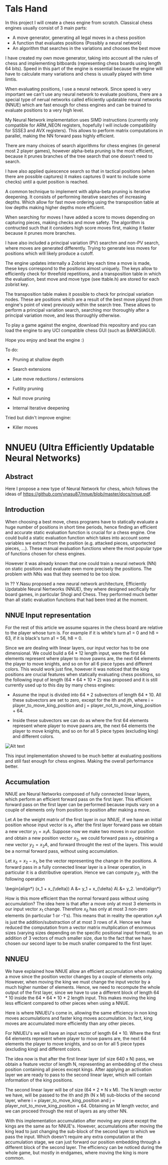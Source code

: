 # Tals Hand

In this project I will create a chess engine from scratch. Classical chess engines usually consist of 3 main parts:

* A move generator, generating all legal moves in a chess position
* A function that evaluates positions (Possibly a neural network)
* An algorithm that searches in the variations and chooses the best move

I have created my own move generator, taking into account all the rules of chess and implementing bitboards (representing chess boards using length 64 bits). Speed in this part of the engine is essential because the engine will have to calculate many variations and chess is usually played with time limtis.

When evaluating positions, I use a neural network. Since speed is very important we can't use any neural network to evaluate positions, there are a special type of nerual networks called efiiciently updatable neural networks (NNUE) which are fast enough for chess engines and can be trained to evaluate positions to a very high level. 

My Neural Network implementation uses SIMD instructions (currently only compatible for ARM_NEON registers, hopefully I will include compatibility for SSSE3 and AVX registers). This allows to perform matrix computations in parallel, making the NN forward pass highly efficient.

There are many choices of search algorithms for chess engines (in general most 2 player games), however alpha-beta pruning is the most efficient, because it prunes branches of the tree search that one doesn't need to search. 

I have also applied quiescence search so that in tactical positions (when there are possible captures) it makes captures (I want to include some checks) until a quiet position is reached.

A common technique to implement with alpha-beta pruning is iterative deepening. It consists of performing iterative searches of increasing depths. Which allow for fast move ordering using the transposition table at low depths making higher depths more efficient.

When searching for moves I have added a score to moves depending on capturing pieces, making checks and move safety. The algorithm is contructed such that it considers high score moves first, making it faster because it prunes more branches. 

I have also included a principal variation (PV) searchm and non-PV search, where moves are generated differently. Trying to generate less moves for positions which will likely produce a cutoff.

The engine updates internally a Zobrist key each time a move is made, these keys correspond to the positions almost uniquely. The keys allow to efficiently check for threefold repetitions, and a transposition table in which the evaluation, best move and move type (see ttable.h) are stored for each zobrist key.

The transposition table makes it possible to check for principal variation nodes. These are positions which are a result of the best move played (from engine's point of view) previously within the search tree. These allows to perform a principal variation search, searching mor thoroughly after a principal variation move, and less thoroughly otherwise.

To play a game against the engine, download this repository and you can load the engine to any UCI compatible chess GUI (such as BANKSIAGUI).

Hope you enjoy and beat the engine :)


To do:
* Pruning at shallow depth 
* Search extensions
* Late move reductions / extensions

* Futility pruning
* Null move pruning
* Internal Iterative deepening

Tried but didn't improve engine:
* Killer moves

# NNUEU (Ultra Efficiently Updatable Neural Networks)

## Abstract

Here I propose a new type of Neural Network for chess, which follows the ideas of https://github.com/ynasu87/nnue/blob/master/docs/nnue.pdf.

## Introduction

When choosing a best move, chess programs have to statically evaluate a huge number of positions in short time periods, hence finding an efficient and accurate static evaluation function is crucial for a chess engine. One could build a static evaluation function which takes into account some variables we extract from the position (e.g. attacked pieces, unportected pieces, ...). These manual evaluation functions where the most popular type of functions chosen for chess engines. 

However it was already known that one could train a neural network (NN) on static positions and evaluate even more precisely the positions. The problem with NNs was that they seemed to be too slow.

In ?? Y.Nasu proposed a new neural network architecture, Efficiently Updatable Neural Nertworks (NNUE), they where designed secifically for board games, in particular Shogi and Chess. They performed much better than all static evaluation functions that had been tried at the moment. 


## NNUE Input representation

For the rest of this article we assume squares in the chess board are relative to the player whose turn is. For example if it is white's turn a1 = 0 and h8 = 63, if it is black's turn a1 = 56, h8 = 0.

Since we are dealing with linear layers, our input vector has to be one dimensional. We could build a 64 * 12 length input, were the first 64 elements represent where player to move pawns are, the next 64 elements the player to move knights, and so on for all 6 piece types and different colors. This would work just fine, however it was noticed that the king positions are crucial features when statically evaluating chess positions, so the following input of length (64 * 64 * 10 * 2) was proposed and it is still currently used up to this day by many chess engines:

* Assume the input is divided into 64 * 2 subvectors of length 64 * 10. All these subvectors are set to zero, except for the ith and jth, where i = player_to_move_king_position and j = player_not_to_move_king_position + 64. 

* Inside these subvectors we can do as where the first 64 elements represent where player to move pawns are, the next 64 elements the player to move knights, and so on for all 5 piece types (excluding king) and different colors.

![Alt text](images/nnue_input.png)

This input implementation showed to be much better at evaluating positions and still fast enough for chess engines. Making the overall performance better. 

## Accumulation

NNUE are Neural Networks composed of fully connected linear layers, which perform an efficient forward pass on the first layer. This efficient forward pass on the first layer can be performed because inputs vary on a couple of elements only from position to position after making a move. 

Let $A$ be the weight matrix of the first layer in our NNUE, if we have an initial position whose input vector is $x_1$, after the first layer forward pass we obtain a new vector $y_1 = x_1 A$. Suppose now we make two moves in our position and obtain a new position vector $x_2$, we could forward pass $x_2$ obtaining a new vector $y_2 = x_2 A$, and forward throught the rest of the layers. This would be a normal forward pass, without using accumulation. 

Let $x_{\delta} = x_2 - x_1$, be the vector representing the change in the positions. A forward pass in a fully connected linear layer is a linear operation, in particular it is a distributive operation. Hence we can compute $y_2$, with the following operation

\begin{align*}
(x_1 + x_{\delta}) A &= y_1 + x_{\delta} A\\
&= y_2.
\end{align*}

How is this more efficient than the normal forward pass without using accumulation? The idea here is that after a move only at most 3 elements in our input vector $x_1$ change. Therefore $x_{\delta}$ has only at most 3 non-zero elements (in particular 1 or -1's). This means that in reality the operation $x_{\delta} A$ is just the addition/substraction of at most 3 rows of $A$. Hence we have reduced the computation from a vector matrix multplication of enormous sizes (varying sizes depending on the specific positional input format), to an addition of 3 vectors of much smaller size, due to the fact that we have chosen our second layer to be much snaller compared to the first layer.


## NNUEU

We have explained how NNUE allow an efficient accumulation when making a move since the position vector changes by a couple of elements only. However, when moving the king we must change the input vector by a much higher number of elements. Hence, we need to recompute the whole output of the first layer, since we have to use a different block of length 64 * 10 inside the 64 * 64 * 10 * 2 length input. This makes moving the king less efficient compared to other pieces when using a NNUE.

Here is where NNUEU's come in, allowing the same efficiency in non king moves accumulations and faster king moves accumulation. In fact, king moves are accumulated more efficiently than any other pieces. 

For NNUEU's we will have an input vector of length 64 * 10. Where the first 64 elements represent where player to move pawns are, the next 64 elements the player to move knights, and so on for all 5 piece types (excluding king) and different colors.

The idea now is that after the first linear layer (of size 640 x N) pass, we obtain a feature vector of length N, representing an embedding of the chess position containing all pieces except kings. After applying an activation layer we are ready to pass to the second linear layer, which will contain information of the king positions.  

The second linear layer will be of size (64 * 2 * N x M). The N length vector we have, will be passed to the ith and jth (N x M) sub-blocks of the second layer, where i = player_to_move_king_position and j = player_not_to_move_king_position + 64. Obtaining an M length vector, and we can proceed through the rest of layers as any other NN.

With this implementation accumulation after moving any piece except the kings are the same as for NNUE's. However, accumulations after moving the king lead to just changing the sub-block of the second layer to which we pass the input. Which doesn't require any extra computation at the accumulation stage, we can just forward our position embedding through a different block of the second layer. The efficiency can be noticed during the whole game, but mostly in endgames, where moving the king is more common.
